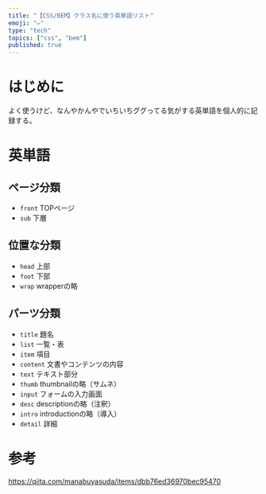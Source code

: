 ```yaml
---
title: "【CSS/BEM】クラス名に使う英単語リスト"
emoji: "✏️"
type: "tech"
topics: ["css", "bem"]
published: true
---
```


# はじめに
よく使うけど、なんやかんやでいちいちググってる気がする英単語を個人的に記録する。

# 英単語
## ページ分類

* `front` TOPページ
* `sub` 下層

## 位置な分類
* `head` 上部
* `foot` 下部
* `wrap` wrapperの略

## パーツ分類
* `title` 題名
* `list` 一覧・表
* `item` 項目
* `content` 文書やコンテンツの内容
* `text` テキスト部分
* `thumb` thumbnailの略（サムネ）
* `input` フォームの入力画面
* `desc` descriptionの略（注釈）
* `intro` introductionの略（導入）
* `detail` 詳細

# 参考
https://qiita.com/manabuyasuda/items/dbb76ed36970bec95470